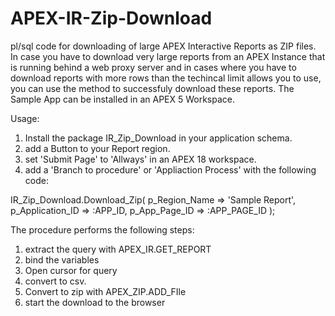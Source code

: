 # APEX-IR-Zip-Download
pl/sql code for downloading of large APEX Interactive Reports as ZIP files.
In case you have to download very large reports from an APEX Instance that is running behind a web proxy server
and in cases where you have to download reports with more rows than the techincal limit allows you to use,
you can use the method to successfuly download these reports. The Sample App can be installed in an APEX 5 Workspace.


Usage:
1. Install the package IR_Zip_Download in your application schema.
2. add a Button to your Report region.
3. set 'Submit Page' to 'Allways' in an APEX 18 workspace.
4. add a 'Branch to procedure' or 'Appliaction Process' with the following code:

IR_Zip_Download.Download_Zip(
    p_Region_Name => 'Sample Report',
    p_Application_ID => :APP_ID,
    p_App_Page_ID => :APP_PAGE_ID
);

The procedure performs the following steps:
1. extract the query with APEX_IR.GET_REPORT
2. bind the variables
3. Open cursor for query
4. convert to csv.
5. Convert to zip with APEX_ZIP.ADD_FIle
6. start the download to the browser
